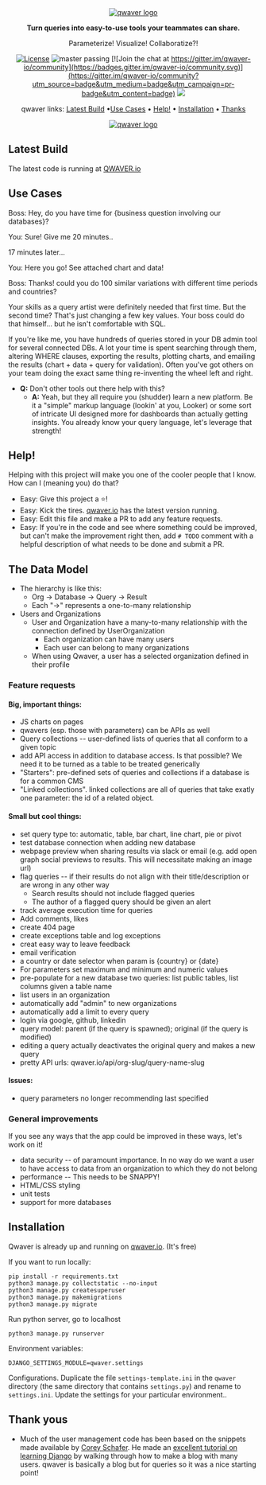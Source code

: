 <div align="center">
  <a href="http://qwaver.io">
    <img src="http://qwaver.io/static/queries/images/qwaver-header.jpg" alt="qwaver logo">
  </a>

**Turn queries into easy-to-use tools your teammates can share.**

Parameterize! Visualize! Collaboratize?!

[![License](https://img.shields.io/badge/License-Apache_2.0-blue.svg)](https://opensource.org/licenses/Apache-2.0)
![master passing](https://github.com/brianrisk/qwaver/actions/workflows/unit-test.yml/badge.svg?branch=master)
[![Join the chat at https://gitter.im/qwaver-io/community](https://badges.gitter.im/qwaver-io/community.svg)](https://gitter.im/qwaver-io/community?utm_source=badge&utm_medium=badge&utm_campaign=pr-badge&utm_content=badge)
<a href="https://github.com/brianrisk/qwaver/graphs/contributors">
<img src="https://img.shields.io/github/contributors/brianrisk/qwaver.svg">
</a>

qwaver links: [Latest Build](#latest-build) •[Use Cases](#use-cases) • [Help!](#help) • [Installation](#installation) • [Thanks](#thank-yous)

<a href="http://qwaver.io">
    <img src="http://qwaver.io/static/queries/images/three-screen-shots.jpg" alt="qwaver logo">
  </a>
</div>

## Latest Build
The latest code is running at [QWAVER.io](http://qwaver.io)

## Use Cases
Boss: Hey, do you have time for {business question involving our databases}?

You: Sure!  Give me 20 minutes..

17 minutes later...

You: Here you go!  See attached chart and data!

Boss: Thanks!  could you do 100 similar variations with different time periods and countries?

Your skills as a query artist were definitely needed that first time. But the second time? 
That's just changing a few key values.  Your boss could do that himself... but he isn't comfortable with SQL.

If you're like me, you have hundreds of queries stored in your DB admin tool for several connected DBs. A lot your time
is spent searching through them, altering WHERE clauses, exporting the results, plotting charts, and emailing the
results (chart + data + query for validation). Often you've got others on your team doing the exact same thing
re-inventing the wheel left and right.

* **Q:** Don't other tools out there help with this?
  * **A:** Yeah, but they all require you (shudder) learn a new platform. Be it a "simple" markup language (lookin' at you,
Looker) or some sort of intricate UI designed more for dashboards than actually getting insights. You already know your
query language, let's leverage that strength!

## Help!

Helping with this project will make you one of the cooler people that I know. How can I (meaning you) do that?

* Easy:  Give this project a ⭐️!
* Easy:  Kick the tires.  [qwaver.io](http://qwaver.io) has the latest version running.
* Easy:  Edit this file and make a PR to add any feature requests.
* Easy:  If you're in the code and see where something could be improved, but can't make the improvement right then,
  add  `# TODO` comment with a helpful description of what needs to be done and submit a PR.

## The Data Model
* The hierarchy is like this:
  * Org -> Database -> Query -> Result
  * Each "->" represents a one-to-many relationship
* Users and Organizations
  * User and Organization have a many-to-many relationship with the connection defined by UserOrganization
    * Each organization can have many users
    * Each user can belong to many organizations
  * When using Qwaver, a user has a selected organization defined in their profile

### Feature requests
#### Big, important things:
* JS charts on pages
* qwavers (esp. those with parameters) can be APIs as well
* Query collections -- user-defined lists of queries that all conform to a given topic
* add API access in addition to database access. Is that possible? We need it to be turned as a table to be treated generically
* "Starters": pre-defined sets of queries and collections if a database is for a common CMS
* "Linked collections".  linked collections are all of queries that take exatly one parameter: the id of a related object.

#### Small but cool things:
* set query type to: automatic, table, bar chart, line chart, pie or pivot
* test database connection when adding new database
* webpage preview when sharing results via slack or email (e.g. add open graph social previews to results. This will necessitate making an image url)
* flag queries -- if their results do not align with their title/description or are wrong in any other way
    * Search results should not include flagged queries
    * The author of a flagged query should be given an alert
* track average execution time for queries
* Add comments, likes
* create 404 page
* create exceptions table and log exceptions
* creat easy way to leave feedback
* email verification
* a country or date selector when param is {country} or {date}
* For parameters set maximum and minimum and numeric values
* pre-populate for a new database two queries: list public tables, list columns given a table name
* list users in an organization
* automatically add "admin" to new organizations
* automatically add a limit to every query
* login via google, github, linkedin
* query model: parent (if the query is spawned); original (if the query is modified)
* editing a query actually deactivates the original query and makes a new query
* pretty API urls: qwaver.io/api/org-slug/query-name-slug

#### Issues:
* query parameters no longer recommending last specified

### General improvements
If you see any ways that the app could be improved in these ways, let's work on it!

* data security -- of paramount importance. In no way do we want a user to have access to data from an organization to
  which they do not belong
* performance -- This needs to be SNAPPY!
* HTML/CSS styling
* unit tests
* support for more databases

## Installation
Qwaver is already up and running on [qwaver.io](http://qwaver.io).  (It's free)

If you want to run locally:

```
pip install -r requirements.txt
python3 manage.py collectstatic --no-input
python3 manage.py createsuperuser
python3 manage.py makemigrations
python3 manage.py migrate
```

Run python server, go to localhost

`python3 manage.py runserver`

Environment variables:
```
DJANGO_SETTINGS_MODULE=qwaver.settings
```

Configurations.  Duplicate the file `settings-template.ini` in the `qwaver` 
directory (the same directory that contains `settings.py`) and rename to
`settings.ini`.  Update the settings for your particular environment..



## Thank yous
* Much of the user management code has been based on the snippets made available
  by [Corey Schafer](https://github.com/CoreyMSchafer/code_snippets). He made
  an [excellent tutorial on learning Django](https://www.youtube.com/playlist?list=PL-osiE80TeTtoQCKZ03TU5fNfx2UY6U4p)
  by walking through how to make a blog with many users. qwaver is basically a blog but for queries so it was a nice
  starting point!  

